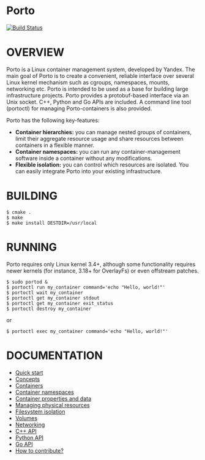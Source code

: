 Porto
=====

[![Build Status](https://travis-ci.org/yandex/porto.svg?branch=master)](https://travis-ci.org/yandex/porto)

# OVERVIEW #

Porto is a Linux container management system, developed by Yandex.
The main goal of Porto is to create a convenient, reliable interface over several
Linux kernel mechanism such as cgroups, namespaces, mounts, networking etc.
Porto is intended to be used as a base for building large infrastructure projects.
Porto provides a protobuf-based interface via an Unix socket. C++, Python and Go APIs are included.
A command line tool (portoctl) for managing Porto-containers is also provided.

Porto has the following key-features:
* **Container hierarchies:** you can manage nested groups of containers, limit their
aggregate resource usage and share resources between containers in a flexible manner.
* **Container namespaces:** you can run any container-management software inside a container
without any modifications.
* **Flexible isolation:** you can control which resources are isolated. You can easily integrate
Porto into your existing infrastructure.

# BUILDING #

```
$ cmake .
$ make
$ make install DESTDIR=/usr/local
```

# RUNNING #

Porto requires only Linux kernel 3.4+, although some functionality requires
newer kernels (for instance, 3.18+ for OverlayFs) or even offstream patches.

```
$ sudo portod &
$ portoctl run my_container command='echo "Hello, world!"'
$ portoctl wait my_container
$ portoctl get my_container stdout
$ portoctl get my_container exit_status
$ portoctl destroy my_container
```
or
```
$ portoctl exec my_container command='echo "Hello, world!"'
```

# DOCUMENTATION #
* [Quick start](docs/quick.md)
* [Concepts](docs/concepts.md)
* [Containers](docs/containers.md)
* [Container namespaces](docs/namespaces.md)
* [Container properties and data](docs/properties.md)
* [Managing physical resources](docs/limits.md)
* [Filesystem isolation](docs/mounts.md)
* [Volumes](docs/volumes.md)
* [Networking](docs/networking.md)
* [C++ API](src/api/cpp/libporto.hpp)
* [Python API](src/api/python/porto/api.py)
* [Go API](src/api/go/porto.go)
* [How to contribute?](docs/devel.md)
